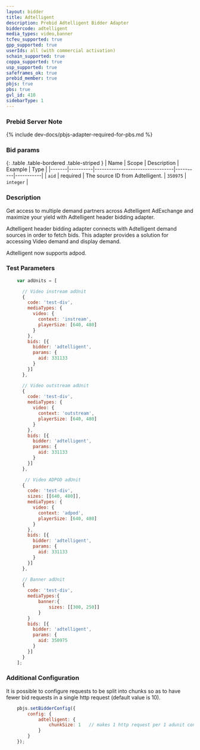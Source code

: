 ```yaml
---
layout: bidder
title: Adtelligent
description: Prebid Adtelligent Bidder Adapter
biddercode: adtelligent
media_types: video,banner
tcfeu_supported: true
gpp_supported: true
userIds: all (with commercial activation)
schain_supported: true
coppa_supported: true
usp_supported: true
safeframes_ok: true
prebid_member: true
pbjs: true
pbs: true
gvl_id: 410
sidebarType: 1
---
```


### Prebid Server Note

{% include dev-docs/pbjs-adapter-required-for-pbs.md %}

### Bid params

{: .table .table-bordered .table-striped }
| Name  | Scope    | Description                     | Example  | Type      |
|-------|----------|---------------------------------|----------|-----------|
| `aid` | required | The source ID from Adtelligent. | `350975` | `integer` |

### Description

Get access to multiple demand partners across Adtelligent AdExchange and maximize your yield with Adtelligent header bidding adapter.

Adtelligent header bidding adapter connects with Adtelligent demand sources in order to fetch bids.
This adapter provides a solution for accessing Video demand and display demand.

Adtelligent now supports adpod.

### Test Parameters

``` javascript
    var adUnits = [

      // Video instream adUnit
      {
        code: 'test-div',
        mediaTypes: {
          video: {
            context: 'instream',
            playerSize: [640, 480]
          }
        },
        bids: [{
          bidder: 'adtelligent',
          params: {
            aid: 331133
          }
        }]
      },

      // Video outstream adUnit
      {
        code: 'test-div',
        mediaTypes: {
          video: {
            context: 'outstream',
            playerSize: [640, 480]
          }
        },
        bids: [{
          bidder: 'adtelligent',
          params: {
            aid: 331133
          }
        }]
      },

       // Video ADPOD adUnit
      {
        code: 'test-div',
        sizes: [[640, 480]],
        mediaTypes: {
          video: {
            context: 'adpod',
            playerSize: [640, 480]            
          }
        },
        bids: [{
          bidder: 'adtelligent',
          params: {
            aid: 331133
          }
        }]
      },

      // Banner adUnit
      {
        code: 'test-div',
        mediaTypes:{
            banner:{
                sizes: [[300, 250]]
            }
        }
        bids: [{
          bidder: 'adtelligent',
          params: {
            aid: 350975
          }
        }]
      }
    ];
```

### Additional Configuration

It is possible to configure requests to be split into chunks so as to have fewer bid requests in a single http request
(default value is 10).

``` javascript
    pbjs.setBidderConfig({
        config: {              
            adtelligent: {
                chunkSize: 1   // makes 1 http request per 1 adunit configured
            }
        }
    });
```
